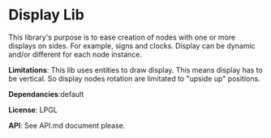 # Display Lib

This library's purpose is to ease creation of nodes with one or more displays on sides. For example, signs and clocks. Display can be dynamic and/or different for each node instance.

**Limitations**: This lib uses entities to draw display. This means display has to be vertical. So display nodes rotation are limitated to "upside up" positions.

**Dependancies**:default

**License**: LPGL

**API**: See API.md document please.
